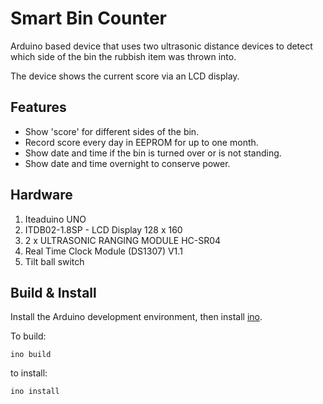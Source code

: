 # Smart Bin Counter

Arduino based device that uses two ultrasonic distance devices to detect which side of the bin the 
rubbish item was thrown into.

The device shows the current score via an LCD display. 


## Features
* Show 'score' for different sides of the bin.
* Record score every day in EEPROM for up to one month.
* Show date and time if the bin is turned over or is not standing.
* Show date and time overnight to conserve power.

## Hardware

1. Iteaduino UNO
2. ITDB02-1.8SP - LCD Display 128 x 160
3. 2 x ULTRASONIC RANGING MODULE HC-SR04
4. Real Time Clock Module (DS1307) V1.1
5. Tilt ball switch


## Build & Install
Install the Arduino development environment, then install [ino](http://inotool.org/).

To build:

`ino build`

to install:

`ino install`

